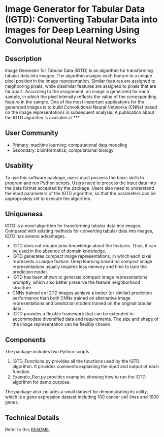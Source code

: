 # Image Generator for Tabular Data (IGTD): Converting Tabular Data into Images for Deep Learning Using Convolutional Neural Networks

## Description

Image Generator for Tabular Data (IGTD) is an algorithm for transforming tabular data into images. The algorithm assigns each feature to a unique pixel position in the image representation. Similar features are assigned to neighboring pixels, while dissimilar features are assigned to pixels that are far apart. According to the assignment, an image is generated for each sample, in which the pixel intensity reflects the value of the corresponding feature in the sample. One of the most important applications for the generated images is to build Convolutional Neural Networks (CNNs) based on the image representations in subsequent analysis. A publication about the IGTD algorithm is available at ***

## User Community

- Primary: machine learning; computational data modeling
- Secondary: bioinformatics; computational biology

## Usability

To use this software package, users must possess the basic skills to program and run Python scripts. Users need to process the input data into the data format accepted by the package. Users also need to understand the input parameters of the IGTD algorithm, so that the parameters can be appropriately set to execute the algorithm.

## Uniqueness

IGTD is a novel algorithm for transforming tabular data into images. Compared with existing methods for converting tabular data into images, IGTD has several advantages. 
- IGTD does not require prior knowledge about the features. Thus, it can be used in the absence of domain knowledge. 
- IGTD generates compact image representations, in which each pixel represents a unique feature. Deep learning based on compact image representations usually requires less memory and time to train the prediction model.
- IGTD has been shown to generate compact image representations promptly, which also better preserve the feature neighborhood structure.
- CNNs trained on IGTD images achieve a better (or similar) prediction performance than both CNNs trained on alternative image representations and prediction models trained on the original tabular data. 
- IGTD provides a flexible framework that can be extended to accommodate diversified data and requirements. The size and shape of the image representation can be flexibly chosen.  

## Components

The package includes two Python scripts. 
1. IGTD_Functions.py provides all the functions used by the IGTD algorithm. It provides comments explaining the input and output of each function.
2. Example_Run.py provides examples showing how to run the IGTD algorithm for demo purpose.

The package also includes a small dataset for demonstrating its utility, which is a gene expression dataset including 100 cancer cell lines and 1600 genes. 

## Technical Details

Refer to this [README](https://github.com/zhuyitan/IGTD/tree/main/Scripts).
